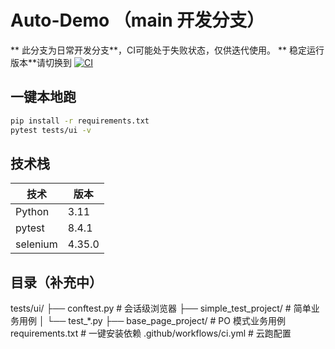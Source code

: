 # Auto-Demo （main 开发分支）

** 此分支为日常开发分支**，CI可能处于失败状态，仅供迭代使用。
** 稳定运行版本**请切换到
[![CI](https://github.com/joy206/auto-demo/actions/workflows/ci.yml/badge.svg?branch=test-clean)](https://github.com/joy206/auto-demo/test-clean)

## 一键本地跑
```bash
pip install -r requirements.txt
pytest tests/ui -v
```

## 技术栈
| 技术     | 版本   |
|----------|--------|
| Python   | 3.11   |
| pytest   | 8.4.1  |
| selenium | 4.35.0 |

## 目录（补充中）
tests/ui/
├── conftest.py          # 会话级浏览器
├── simple_test_project/ # 简单业务用例
│   └── test_*.py
├── base_page_project/   # PO 模式业务用例
requirements.txt         # 一键安装依赖
.github/workflows/ci.yml # 云跑配置
